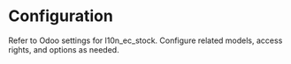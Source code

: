 # Configuration

Refer to Odoo settings for l10n_ec_stock. Configure related models, access rights, and options as needed.
